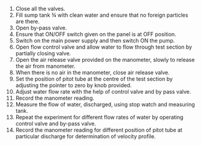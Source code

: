 1.	Close all the valves.
2.	Fill sump tank ¾ with clean water and ensure that no foreign particles are there. 
3.	Open by-pass valve.
4.	Ensure that ON/OFF switch given on the panel is at OFF position.
5.	Switch on the main power supply and then switch ON the pump.
6.	Open flow control valve and allow water to flow through test section by partially closing valve.
7.	Open the air release valve provided on the manometer, slowly to release the air from manometer.
8.	When there is no air in the manometer, close air release valve.
9.	Set the position of pitot tube at the centre of the test section by adjusting the pointer to zero by knob provided.
10.	Adjust water flow rate with the help of control valve and by pass valve.
11.	Record the manometer reading.
12.	Measure the flow of water, discharged, using stop watch and measuring tank.
13.	Repeat the experiment for different flow rates of water by operating control valve and by-pass valve.
14.	Record the manometer reading for different position of pitot tube at particular discharge for determination of velocity profile. 

